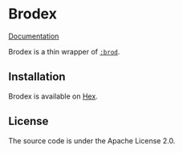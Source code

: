 # Brodex

[Documentation](https://hexdocs.pm/brodex/)

Brodex is a thin wrapper of [`:brod`](https://hex.pm/packages/brod).

## Installation

Brodex is available on [Hex](https://hex.pm/packages/brodex).

## License

The source code is under the Apache License 2.0.
